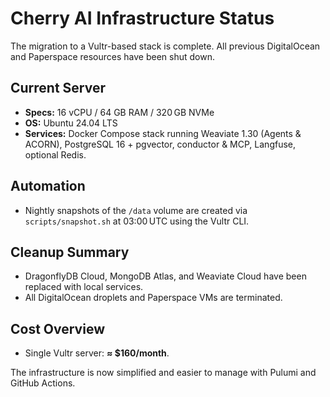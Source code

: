 # Cherry AI Infrastructure Status

The migration to a Vultr-based stack is complete. All previous DigitalOcean and Paperspace resources have been shut down.

## Current Server
- **Specs:** 16 vCPU / 64 GB RAM / 320 GB NVMe
- **OS:** Ubuntu 24.04 LTS
- **Services:** Docker Compose stack running Weaviate 1.30 (Agents & ACORN), PostgreSQL 16 + pgvector, conductor & MCP, Langfuse, optional Redis.

## Automation
- Nightly snapshots of the `/data` volume are created via `scripts/snapshot.sh` at 03:00 UTC using the Vultr CLI.

## Cleanup Summary
- DragonflyDB Cloud, MongoDB Atlas, and Weaviate Cloud have been replaced with local services.
- All DigitalOcean droplets and Paperspace VMs are terminated.

## Cost Overview
- Single Vultr server: **≈ $160/month**.

The infrastructure is now simplified and easier to manage with Pulumi and GitHub Actions.
